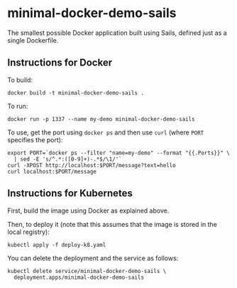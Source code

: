 # minimal-docker-demo-sails

The smallest possible Docker application built using Sails, defined just as a
single Dockerfile.


## Instructions for Docker

To build:
```
docker build -t minimal-docker-demo-sails .
```

To run:
```
docker run -p 1337 --name my-demo minimal-docker-demo-sails
```

To use, get the port using `docker ps` and then use `curl` (where `PORT`
specifies the port):
```
export PORT=`docker ps --filter "name=my-demo" --format "{{.Ports}}" \
  | sed -E 's/^.*:([0-9]+)-.*$/\1/'`
curl -XPOST http://localhost:$PORT/message?text=hello
curl localhost:$PORT/message
```


## Instructions for Kubernetes

First, build the image using Docker as explained above.

Then, to deploy it (note that this assumes that the image is stored in the local registry):
```
kubectl apply -f deploy-k8.yaml
```

You can delete the deployment and the service as follows:
```
kubectl delete service/minimal-docker-demo-sails \
  deployment.apps/minimal-docker-demo-sails
```
